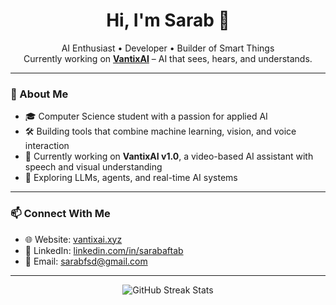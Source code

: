 <h1 align="center">Hi, I'm Sarab 👋</h1>

<p align="center">
  AI Enthusiast • Developer • Builder of Smart Things <br/>
  Currently working on <a href="https://vantixai.xyz"><b>VantixAI</b></a> – AI that sees, hears, and understands.
</p>

---

### 🧠 About Me

- 🎓 Computer Science student with a passion for applied AI  
- 🛠 Building tools that combine machine learning, vision, and voice interaction  
- 🚀 Currently working on **VantixAI v1.0**, a video-based AI assistant with speech and visual understanding  
- 🌱 Exploring LLMs, agents, and real-time AI systems

---

### 📫 Connect With Me

- 🌐 Website: [vantixai.xyz](https://vantixai.xyz)  
- 💼 LinkedIn: [linkedin.com/in/sarabaftab](https://linkedin.com/in/sarabaftab)  
- 📧 Email: [sarabfsd@gmail.com](mailto:sarabfsd@gmail.com)

---

<p align="center">
  <img src="https://github-readme-streak-stats.herokuapp.com/?user=sarabaftab&theme=tokyonight&hide_border=true" alt="GitHub Streak Stats" />
</p>





